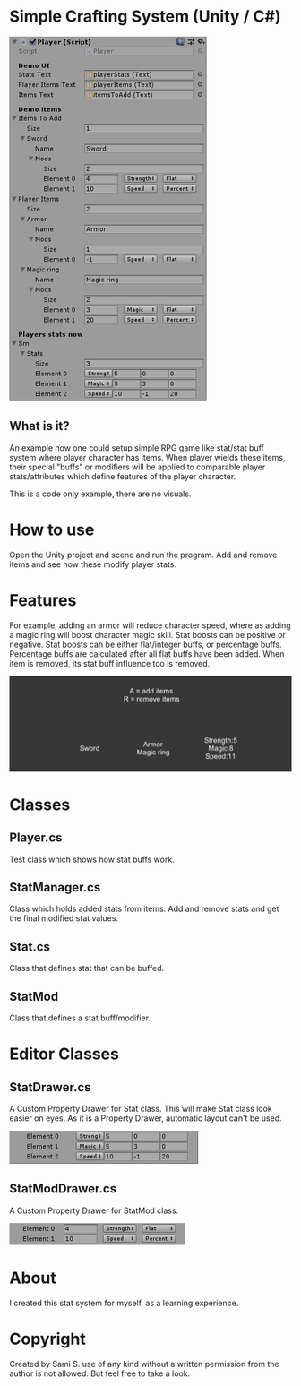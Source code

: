# Simple Crafting System (Unity / C#)

![Stat system image](/doc/stat_system_1.PNG)

## What is it?

An example how one could setup simple RPG game like stat/stat buff system where player character has items. When player wields these items, their special "buffs" or modifiers will be applied to comparable player stats/attributes which define features of the player character.

This is a code only example, there are no visuals.

# How to use
Open the Unity project and scene and run the program. Add and remove items and see how these modify player stats. 

# Features
For example, adding an armor will reduce character speed, where as adding a magic ring will boost character magic skill. Stat boosts can be positive or negative. Stat boosts can be either flat/integer buffs, or percentage buffs. Percentage buffs are calculated after all flat buffs have been added. When item is removed, its stat buff influence too is removed.

![Stat system image](/doc/stat_system_2.PNG)

 
# Classes

##  Player.cs
Test class which shows how stat buffs work.

## StatManager.cs
Class which holds added stats from items. Add and remove stats and get the final modified stat values.

## Stat.cs
Class that defines stat that can be buffed.

## StatMod
Class that defines a stat buff/modifier.


# Editor Classes

## StatDrawer.cs

A Custom Property Drawer for Stat class. This will make Stat class look easier on eyes. As it is a Property Drawer, automatic layout can't be used.

![Stat system image](/doc/stat_system_4.PNG)


## StatModDrawer.cs

A Custom Property Drawer for StatMod class.

![Stat system image](/doc/stat_system_3.PNG)


# About
I created this stat system for myself, as a learning experience.

# Copyright 
Created by Sami S. use of any kind without a written permission from the author is not allowed. But feel free to take a look.
